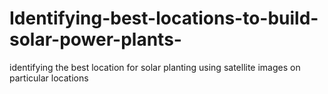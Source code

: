 # Identifying-best-locations-to-build-solar-power-plants-
identifying the best location for solar planting using satellite images on particular locations
